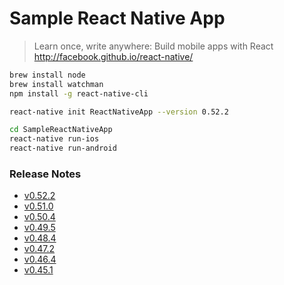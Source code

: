 # Sample React Native App

> Learn once, write anywhere: Build mobile apps with React  
> http://facebook.github.io/react-native/


```sh
brew install node
brew install watchman
npm install -g react-native-cli

react-native init ReactNativeApp --version 0.52.2

cd SampleReactNativeApp
react-native run-ios
react-native run-android
```


### Release Notes

* [v0.52.2](https://github.com/facebook/react-native/releases/tag/v0.52.0)
* [v0.51.0](https://github.com/facebook/react-native/releases/tag/v0.51.0)
* [v0.50.4](https://github.com/facebook/react-native/releases/tag/v0.50.0)
* [v0.49.5](https://github.com/facebook/react-native/releases/tag/v0.49.0)
* [v0.48.4](https://github.com/facebook/react-native/releases/tag/v0.48.4)
* [v0.47.2](https://github.com/facebook/react-native/releases/tag/v0.47.2)
* [v0.46.4](https://github.com/facebook/react-native/releases/tag/v0.46.4)
* [v0.45.1](https://github.com/facebook/react-native/releases/tag/v0.45.1)